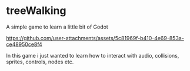 # treeWalking

A simple game to learn a little bit of Godot

https://github.com/user-attachments/assets/5c81969f-b410-4e69-853a-ce48950ce8f4

In this game i just wanted to learn how to interact with audio, collisions, sprites, controls, nodes etc.


